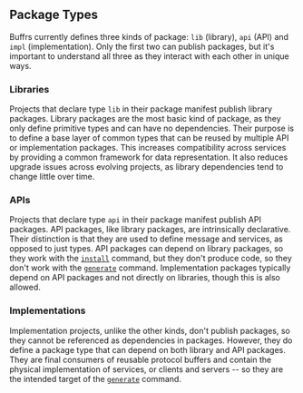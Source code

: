 ## Package Types

Buffrs currently defines three kinds of package: `lib` (library), `api` (API)
and `impl` (implementation). Only the first two can publish packages, but it's
important to understand all three as they interact with each other in unique
ways.

### Libraries

Projects that declare type `lib` in their package manifest publish library
packages. Library packages are the most basic kind of package, as they only
define primitive types and can have no dependencies. Their purpose is to define
a base layer of common types that can be reused by multiple API or
implementation packages. This increases compatibility across services by
providing a common framework for data representation. It also reduces upgrade
issues across evolving projects, as library dependencies tend to change little
over time.

### APIs

Projects that declare type `api` in their package manifest publish API
packages. API packages, like library packages, are intrinsically declarative.
Their distinction is that they are used to define message and services, as
opposed to just types. API packages can depend on library packages, so they
work with the [`install`](../commands/buffrs-install.md) command, but they
don't produce code, so they don't work with the
[`generate`](../commands/buffrs-generate.md) command. Implementation packages
typically depend on API packages and not directly on libraries, though this is
also allowed.

### Implementations

Implementation projects, unlike the other kinds, don't publish packages, so
they cannot be referenced as dependencies in packages. However, they do define
a package type that can depend on both library and API packages. They are final
consumers of reusable protocol buffers and contain the physical implementation
of services, or clients and servers -- so they are the intended target of the
[`generate`](../commands/buffrs-generate.md) command.
